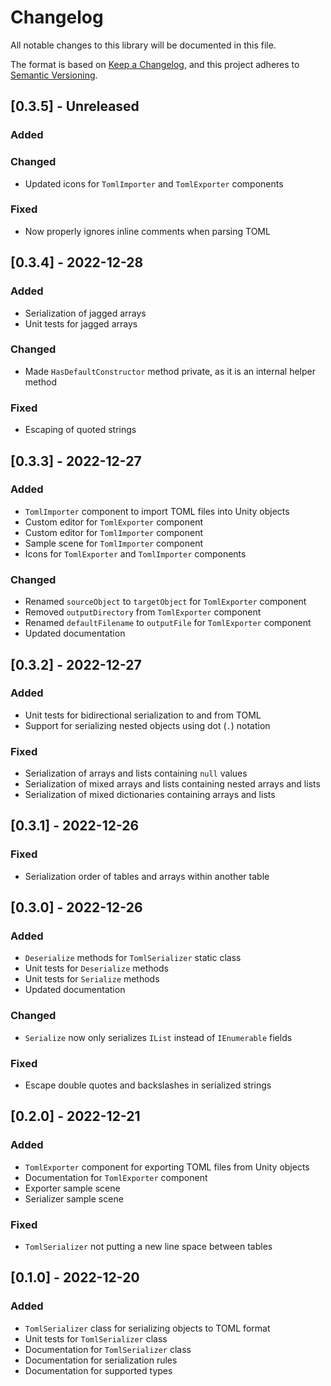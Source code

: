# Changelog
All notable changes to this library will be documented in this file.

The format is based on [Keep a Changelog](https://keepachangelog.com/en/1.0.0/),
and this project adheres to [Semantic Versioning](https://semver.org/spec/v2.0.0.html).

## [0.3.5] - Unreleased

### Added


### Changed

- Updated icons for `TomlImporter` and `TomlExporter` components

### Fixed

- Now properly ignores inline comments when parsing TOML

## [0.3.4] - 2022-12-28

### Added

- Serialization of jagged arrays
- Unit tests for jagged arrays

### Changed

- Made `HasDefaultConstructor` method private, as it is an internal helper method

### Fixed

- Escaping of quoted strings

## [0.3.3] - 2022-12-27

### Added

- `TomlImporter` component to import TOML files into Unity objects
- Custom editor for `TomlExporter` component
- Custom editor for `TomlImporter` component
- Sample scene for `TomlImporter` component
- Icons for `TomlExporter` and `TomlImporter` components

### Changed

- Renamed `sourceObject` to `targetObject` for `TomlExporter` component
- Removed `outputDirectory` from `TomlExporter` component
- Renamed `defaultFilename` to `outputFile` for `TomlExporter` component
- Updated documentation

## [0.3.2] - 2022-12-27

### Added

- Unit tests for bidirectional serialization to and from TOML
- Support for serializing nested objects using dot (`.`) notation

### Fixed

- Serialization of arrays and lists containing `null` values
- Serialization of mixed arrays and lists containing nested arrays and lists
- Serialization of mixed dictionaries containing arrays and lists

## [0.3.1] - 2022-12-26

### Fixed

- Serialization order of tables and arrays within another table

## [0.3.0] - 2022-12-26

### Added

- `Deserialize` methods for `TomlSerializer` static class
- Unit tests for `Deserialize` methods
- Unit tests for `Serialize` methods
- Updated documentation

### Changed

- `Serialize` now only serializes `IList` instead of `IEnumerable` fields

### Fixed

- Escape double quotes and backslashes in serialized strings

## [0.2.0] - 2022-12-21

### Added

- `TomlExporter` component for exporting TOML files from Unity objects
- Documentation for `TomlExporter` component
- Exporter sample scene
- Serializer sample scene

### Fixed

- `TomlSerializer` not putting a new line space between tables

## [0.1.0] - 2022-12-20

### Added

- `TomlSerializer` class for serializing objects to TOML format
- Unit tests for `TomlSerializer` class
- Documentation for `TomlSerializer` class
- Documentation for serialization rules
- Documentation for supported types

